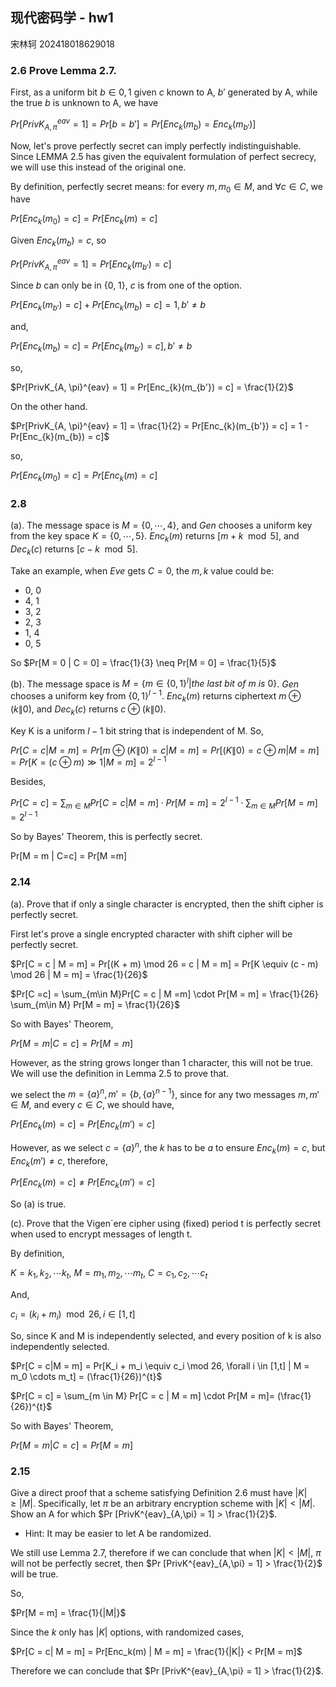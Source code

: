 ## 现代密码学 - hw1
宋林轲 202418018629018
### 2.6 Prove Lemma 2.7.
First, as a uniform bit $b \in {0, 1}$ given $c$ known to A, $b'$ generated by A, while the true $b$ is unknown to A, we have

$Pr[PrivK_{A, \pi}^{eav} = 1] = Pr[b = b'] = Pr[Enc_{k}(m_{b}) = Enc_{k}(m_{b'})]$

Now, let's prove perfectly secret can imply perfectly indistinguishable. Since LEMMA 2.5 has given the equivalent formulation of perfect secrecy, we will use this instead of the original one.

By definition, perfectly secret means: for every $m, m_0 \in M$, and $\forall c \in C$, we have

$Pr[Enc_{k}(m_0) = c] = Pr[Enc_{k}(m) = c]$

Given $Enc_{k}(m_b) = c$, so 

$Pr[PrivK_{A, \pi}^{eav} = 1] = Pr[Enc_{k}(m_{b'}) = c]$

Since $b$ can only be in {0, 1}, $c$ is from one of the option.

$Pr[Enc_{k}(m_{b'}) = c] + Pr[Enc_{k}(m_{b}) = c] = 1, b' \neq b$

and, 

$Pr[Enc_{k}(m_b) = c] = Pr[Enc_{k}(m_{b'}) = c], b' \neq b$

so, 

$Pr[PrivK_{A, \pi}^{eav} = 1] = Pr[Enc_{k}(m_{b'}) = c] = \frac{1}{2}$

On the other hand.

$Pr[PrivK_{A, \pi}^{eav} = 1] = \frac{1}{2} = Pr[Enc_{k}(m_{b'}) = c] = 1 - Pr[Enc_{k}(m_{b}) = c]$

so,

$Pr[Enc_{k}(m_0) = c] = Pr[Enc_{k}(m) = c]$

### 2.8 

(a). The message space is $M = \{0, \cdots , 4\}$, and $Gen$ chooses a uniform key from the key space $K = \{0, \cdots , 5\}$. $Enc_k(m)$ returns $[m + k \mod 5]$, and $Dec_k(c)$ returns $[c − k \mod 5]$.

Take an example, when $Eve$ gets $C = 0$, the $m, k$ value could be:
- 0, 0
- 4, 1
- 3, 2
- 2, 3
- 1, 4
- 0, 5

So $Pr[M = 0 | C = 0] = \frac{1}{3} \neq Pr[M = 0] = \frac{1}{5}$

(b). The message space is $M = \{m ∈ \{0, 1\}^{l} | the\ last \ bit\ of\ m\ is\ 0\}$. $Gen$ chooses a uniform key from $\{0, 1\}^{l−1}$. $Enc_k(m)$ returns ciphertext $m \oplus (k\|0)$, and $Dec_k(c)$ returns $c \oplus (k\|0)$.

Key K is a uniform $l-1$ bit string that is independent of M. So,

$Pr[C = c | M = m] = Pr[m \oplus (K\|0) = c | M = m] = Pr[(K\|0) = c \oplus m | M = m] = Pr[K = (c \oplus m) \gg 1 | M = m] = 2^{l - 1}$

Besides,

$Pr[C = c] = \sum_{m\in M} Pr[C = c | M = m] \cdot Pr [M = m] = 2 ^{l - 1} \cdot \sum_{m\in M} Pr[M = m] = 2^{l -1}$

So by Bayes' Theorem, this is perfectly secret.

Pr[M = m | C=c] = Pr[M =m]

### 2.14
(a). Prove that if only a single character is encrypted, then the shift cipher is perfectly secret.

First let's prove a single encrypted character with shift cipher will be perfectly secret.

$Pr[C = c | M = m] = Pr[(K + m) \mod 26 = c | M = m] = Pr[K \equiv (c - m) \mod 26 | M = m] = \frac{1}{26}$

$Pr[C =c] = \sum_{m\in M}Pr[C = c | M =m] \cdot Pr[M = m] = \frac{1}{26} \sum_{m\in M} Pr[M = m] = \frac{1}{26}$

So with Bayes' Theorem,

$Pr[M = m | C =c] = Pr[M = m]$

However, as the string grows longer than 1 character, this will not be true. We will use the definition in Lemma 2.5 to prove that.

we select the $m = \{a\}^{n}, m' = \{b, \{a\}^{n-1}\}$, since for any two messages $m, m' \in M$, and every $c \in C$, we should have,

$Pr[Enc_{k}(m) = c] = Pr[Enc_{k}(m') = c]$

However, as we select $c = \{a\}^{n}$, the $k$ has to be $a$ to ensure $Enc_{k}(m) = c$, but $Enc_{k}(m') \neq c$, therefore,

$Pr[Enc_{k}(m) = c] \neq Pr[Enc_{k}(m') = c]$

So (a) is true.


(c). Prove that the Vigen`ere cipher using (fixed) period t is perfectly secret when used to encrypt messages of length t.

By definition,

$K = {k_1, k_2, \cdots k_t}$, $M = {m_1, m_2, \cdots m_t}$, $C = {c_1,c_2, \cdots c_t}$

And,

$c_i = (k_i + m_i) \mod 26, i \in [1, t]$

So, since K and M is independently selected, and every position of k is also independently selected.

$Pr[C = c|M = m] = Pr[K_i + m_i \equiv c_i \mod 26, \forall i \in [1,t] | M = m_0 \cdots m_t] = (\frac{1}{26})^{t}$

$Pr[C = c] = \sum_{m \in M} Pr[C = c | M = m] \cdot Pr[M = m]= (\frac{1}{26})^{t}$

So with Bayes' Theorem,

$Pr[M = m | C =c] = Pr[M = m]$


### 2.15
Give a direct proof that a scheme satisfying Definition 2.6 must have $|K| \ge |M|$. Specifically, let $\pi$ be an arbitrary encryption scheme with $|K| < |M|$. Show an A for which $Pr [PrivK^{eav}_{A,\pi} = 1] > \frac{1}{2}$.  
- Hint: It may be easier to let A be randomized.

We still use Lemma 2.7, therefore if we can conclude that when $|K| < |M|$, $\pi$ will not be perfectly secret, then 
$Pr [PrivK^{eav}_{A,\pi} = 1] > \frac{1}{2}$ will be true.

So, 

$Pr[M = m] = \frac{1}{|M|}$

Since the $k$ only has $|K|$ options, with randomized cases,

$Pr[C = c| M = m] = Pr[Enc_k(m) | M = m] = \frac{1}{|K|} < Pr[M = m]$

Therefore we can conclude that $Pr [PrivK^{eav}_{A,\pi} = 1] > \frac{1}{2}$.

